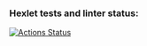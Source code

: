 ### Hexlet tests and linter status:
[![Actions Status](https://github.com/rendleks/frontend-project-44/actions/workflows/hexlet-check.yml/badge.svg)](https://github.com/rendleks/frontend-project-44/actions)